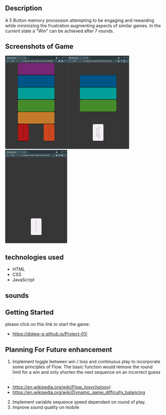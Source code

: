 # 

## Description

A 5 Button memory procession attempting to be engaging and rewarding while minimizing the frustration augmenting aspects of similar games.
In the current state a "Win" can be achieved after 7 rounds.

## Screenshots of Game


<img src = "/img/loadScreen.png" width = "200px" height="300px" alt="Load Screen"><img src = "img/winScreen.png" width = "200px" height="300px" alt="Win State"><img src = "/img/PlayAgain.png" width = "200px" height="300px" alt="Play Again?">


## technologies used
* HTML
* CSS
* JavaScript

## sounds 

## Getting Started
please click on this link to start the game:
* https://dglew-p.github.io/Project-01/

## Planning For Future enhancement


1) Implement toggle between win / loss  and continuous play to incorporate some principles of Flow. The basic function would remove the round limit for a win and only shorten the next sequence on an incorrect guess .
* https://en.wikipedia.org/wiki/Flow_(psychology)
* https://en.wikipedia.org/wiki/Dynamic_game_difficulty_balancing
2) Implement variable sequence speed dependant on round of play.
3) Improve sound quality on mobile




